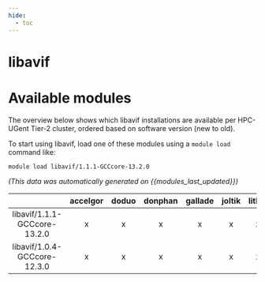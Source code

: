 ```yaml
---
hide:
  - toc
---
```


libavif
=======

# Available modules


The overview below shows which libavif installations are available per HPC-UGent Tier-2 cluster, ordered based on software version (new to old).

To start using libavif, load one of these modules using a `module load` command like:

```shell
module load libavif/1.1.1-GCCcore-13.2.0
```

*(This data was automatically generated on {{modules_last_updated}})*

| |accelgor|doduo|donphan|gallade|joltik|litleo|shinx|
| :---: | :---: | :---: | :---: | :---: | :---: | :---: | :---: |
|libavif/1.1.1-GCCcore-13.2.0|x|x|x|x|x|x|x|
|libavif/1.0.4-GCCcore-12.3.0|x|x|x|x|x|x|x|
